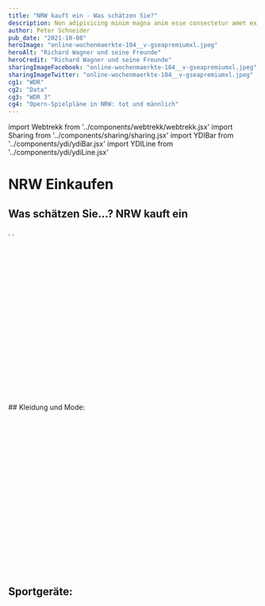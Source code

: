 ```yaml
---
title: "NRW kauft ein - Was schätzen Sie?"
description: Non adipisicing minim magna anim esse consectetur amet ex dolore amet veniam.
author: Peter Schneider
pub_date: "2021-10-08"
heroImage: "online-wochenmaerkte-104__v-gseapremiumxl.jpeg"
heroAlt: "Richard Wagner und seine Freunde"
heroCredit: "Richard Wagner und seine Freunde"
sharingImageFacebook: "online-wochenmaerkte-104__v-gseapremiumxl.jpeg"
sharingImageTwitter: "online-wochenmaerkte-104__v-gseapremiumxl.jpeg"
cg1: "WDR"
cg2: "Data"
cg3: "WDR 3"
cg4: "Opern-Spielpläne in NRW: tot und männlich"
---
```


import Webtrekk from '../components/webtrekk/webtrekk.jsx'
import Sharing from '../components/sharing/sharing.jsx'
import YDIBar from '../components/ydi/ydiBar.jsx'
import YDILine from '../components/ydi/ydiLine.jsx'

# NRW Einkaufen

## Was schätzen Sie...? NRW kauft ein

.
.
<div class="empty_space" style="height: 20rem"></div>
## Kleidung und Mode:

<YDILine name="line"/>

<div class="empty_space" style="height: 20rem"></div>

## Sportgeräte:

<YDIBar name="sportgeraete"/>

<Sharing twitter facebook mail whatsapp telegram reddit xing linkedin />
